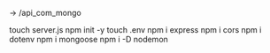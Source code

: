 -> /api_com_mongo

touch server.js
npm init -y
touch .env
npm i express
npm i cors
npm i dotenv
npm i mongoose
npm i -D nodemon